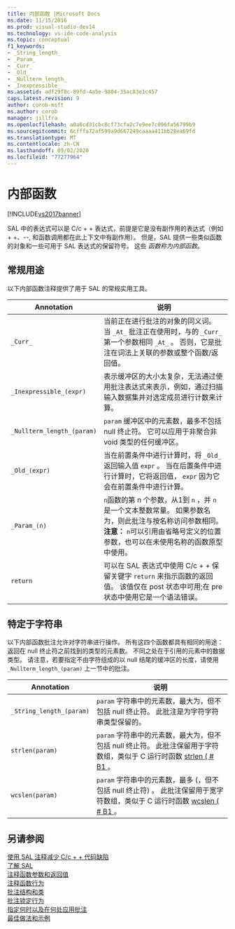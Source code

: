 ```yaml
---
title: 内部函数 |Microsoft Docs
ms.date: 11/15/2016
ms.prod: visual-studio-dev14
ms.technology: vs-ide-code-analysis
ms.topic: conceptual
f1_keywords:
- _String_length_
- _Param_
- _Curr_
- _Old_
- _Nullterm_length_
- _Inexpressible_
ms.assetid: adf29f8c-89fd-4a5e-9804-35ac83e1c457
caps.latest.revision: 9
author: corob-msft
ms.author: corob
manager: jillfra
ms.openlocfilehash: a0a6cd31cbc8cf73cfa2c7e9ee7c096fa56799b9
ms.sourcegitcommit: 6cfffa72af599a9d667249caaaa411bb28ea69fd
ms.translationtype: MT
ms.contentlocale: zh-CN
ms.lasthandoff: 09/02/2020
ms.locfileid: "77277964"
---
```

# <a name="intrinsic-functions"></a>内部函数
[!INCLUDE[vs2017banner](../includes/vs2017banner.md)]

SAL 中的表达式可以是 C/c + + 表达式，前提是它是没有副作用的表达式（例如 + +、--, 和函数调用都在此上下文中有副作用）。  但是，SAL 提供一些类似函数的对象和一些可用于 SAL 表达式的保留符号。 这些 *函数称为内部函数*。  
  
## <a name="general-purpose"></a>常规用途  
 以下内部函数注释提供了用于 SAL 的常规实用工具。  
  
|Annotation|说明|  
|----------------|-----------------|  
|`_Curr_`|当前正在进行批注的对象的同义词。  当 `_At_` 批注正在使用时，与的 `_Curr_` 第一个参数相同 `_At_` 。  否则，它是批注在词法上关联的参数或整个函数/返回值。|  
|`_Inexpressible_(expr)`|表示缓冲区的大小太复杂，无法通过使用批注表达式来表示，例如，通过扫描输入数据集并对选定成员进行计数来计算。|  
|`_Nullterm_length_(param)`|`param` 缓冲区中的元素数，最多不包括 null 终止符。 它可以应用于非聚合非 void 类型的任何缓冲区。|  
|`_Old_(expr)`|当在前置条件中进行计算时，将 `_Old_` 返回输入值 `expr` 。  当在后置条件中进行计算时，它将返回值， `expr` 因为它会在前置条件中进行计算。|  
|`_Param_(n)`|`n`函数的第 n 个参数，从1到 `n` ，并 `n` 是一个文本整数常量。 如果参数名为，则此批注与按名称访问参数相同。 **注意：** `n`可以引用由省略号定义的位置参数，也可以在未使用名称的函数原型中使用。  |  
|`return`|可以在 SAL 表达式中使用 C/c + + 保留关键字 `return` 来指示函数的返回值。  该值仅在 post 状态中可用;在 pre 状态中使用它是一个语法错误。|  
  
## <a name="string-specific"></a>特定于字符串  
 以下内部函数批注允许对字符串进行操作。 所有这四个函数都具有相同的用途：返回在 null 终止符之前找到的类型的元素数。 不同之处在于引用的元素中的数据类型。 请注意，若要指定不由字符组成的以 null 结尾的缓冲区的长度，请使用 `_Nullterm_length_(param)` 上一节中的批注。  
  
|Annotation|说明|  
|----------------|-----------------|  
|`_String_length_(param)`|`param` 字符串中的元素数，最大为，但不包括 null 终止符。 此批注是为字符字符串类型保留的。|  
|`strlen(param)`|`param` 字符串中的元素数，最大为，但不包括 null 终止符。 此批注保留用于字符数组，类似于 C 运行时函数 [strlen ( # B1 ](https://msdn.microsoft.com/library/16462f2a-1e0f-4eb3-be55-bf1c83f374c2)。|  
|`wcslen(param)`|`param` 字符串中的元素数，最多 (，但不包括 null 终止符) 。 此批注保留用于宽字符数组，类似于 C 运行时函数 [wcslen ( # B1 ](https://msdn.microsoft.com/library/16462f2a-1e0f-4eb3-be55-bf1c83f374c2)。|  
  
## <a name="see-also"></a>另请参阅  
 [使用 SAL 注释减少 C/c + + 代码缺陷](../code-quality/using-sal-annotations-to-reduce-c-cpp-code-defects.md)   
 [了解 SAL](../code-quality/understanding-sal.md)   
 [注释函数参数和返回值](../code-quality/annotating-function-parameters-and-return-values.md)   
 [注释函数行为](../code-quality/annotating-function-behavior.md)   
 [批注结构和类](../code-quality/annotating-structs-and-classes.md)   
 [批注锁定行为](../code-quality/annotating-locking-behavior.md)   
 [指定何时以及在何处应用批注](../code-quality/specifying-when-and-where-an-annotation-applies.md)   
 [最佳做法和示例](../code-quality/best-practices-and-examples-sal.md)
